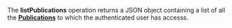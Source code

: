 The **listPublications** operation returns a JSON object containing a list of all the [**Publications**](#tag/publications) to which the authenticated user has accesss.
